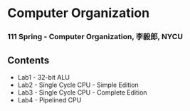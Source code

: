 # Computer Organization
### 111 Spring - Computer Organization, 李毅郎, NYCU
## Contents
- Lab1 - 32-bit ALU
- Lab2 - Single Cycle CPU - Simple Edition
- Lab3 - Single Cycle CPU - Complete Edition
- Lab4 - Pipelined CPU
